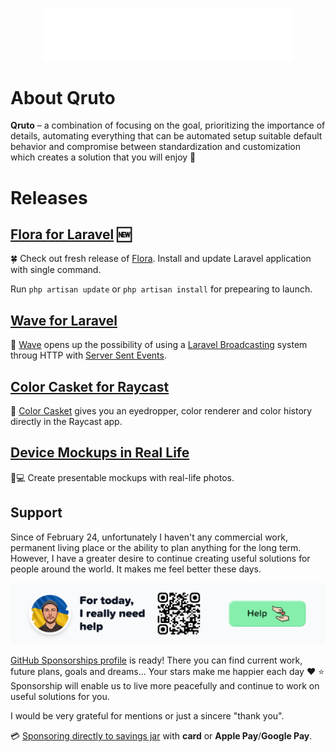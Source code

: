<p align="center">
    <picture>
        <source media="(prefers-color-scheme: dark)" srcset="https://raw.githubusercontent.com/qruto/.github/main/images/logo-light.svg">
        <source media="(prefers-color-scheme: light)" srcset="https://raw.githubusercontent.com/qruto/.github/main/images/logo-dark.svg">
        <img alt="Qruto Logo" src="https://raw.githubusercontent.com/qruto/.github/main/images/logo-light.svg" width="400">
    </picture>
</p>

# About Qruto

**Qruto** – a combination of focusing on the goal, prioritizing the importance of details, automating everything that can be automated setup suitable default behavior and compromise between standardization and customization which creates a solution that you will enjoy 🥰

# Releases

## [Flora for Laravel](https://github.com/qruto/laravel-flora) 🆕

🍀 Check out fresh release of [Flora](https://github.com/qruto/laravel-flora). Install and update Laravel application with single command.

Run `php artisan update` or `php artisan install` for prepearing to launch.

## [Wave for Laravel](https://github.com/qruto/laravel-wave)

🗼 [Wave](https://github.com/qruto/laravel-wave) opens up the possibility of using a [Laravel Broadcasting](https://laravel.com/docs/9.x/broadcasting) system throug HTTP with [Server Sent Events](https://developer.mozilla.org/en-US/docs/Web/API/Server-sent_events).

## [Color Casket for Raycast](https://www.raycast.com/slava.razum/color-casket)

🎨 [Color Casket](https://www.raycast.com/slava.razum/color-casket) gives you an eyedropper,
color renderer and color history directly in the Raycast app.

## [Device Mockups in Real Life](https://www.figma.com/community/file/1109599764481353401)

📱💻 Create presentable mockups with real-life photos.

## Support

Since of February 24, unfortunately I haven't any commercial work, permanent living place or the ability to plan anything for the long term. However, I have a greater desire to continue creating useful solutions for people around the world. It makes me feel better these days.

[![support me](https://raw.githubusercontent.com/slavarazum/slavarazum/main/support-banner.png)](https://github.com/sponsors/qruto)

[GitHub Sponsorships profile](https://github.com/sponsors/qruto) is ready! There you can find current work, future plans, goals and dreams...
Your stars make me happier each day ❤️ ⭐ Sponsorship will enable us to live more peacefully and continue to work on useful solutions for you.

I would be very grateful for mentions or just a sincere "thank you".

💳 [Sponsoring directly to savings jar](https://send.monobank.ua/jar/3eG4Vafvzq) with **card** or **Apple Pay**/**Google Pay**.
